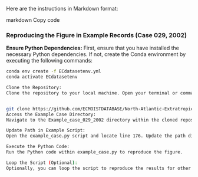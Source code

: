 
Here are the instructions in Markdown format:

markdown
Copy code
### Reproducing the Figure in Example Records (Case 029, 2002)

**Ensure Python Dependencies:**
First, ensure that you have installed the necessary Python dependencies. If not, create the Conda environment by executing the following commands:

```bash
conda env create -f ECdatasetenv.yml
conda activate ECdatasetenv

Clone the Repository:
Clone the repository to your local machine. Open your terminal or command prompt and execute the following command:


git clone https://github.com/ECMOISTDATABASE/North-Atlantic-Extratropical-Cyclones-database.git
Access the Example Case Directory:
Navigate to the Example_case_029_2002 directory within the cloned repository.

Update Path in Example Script:
Open the example_case.py script and locate line 176. Update the path direction to the content of the Moisture uptake .zip file according to your local directory structure.

Execute the Python Code:
Run the Python code within example_case.py to reproduce the figure.

Loop the Script (Optional):
Optionally, you can loop the script to reproduce the results for other cases or types of masks.
